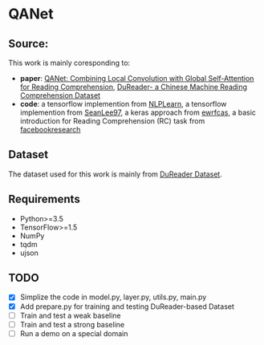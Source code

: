 # QANet

## Source:
This work is mainly coresponding to:
  * **paper**: [QANet: Combining Local Convolution with Global Self-Attention for Reading Comprehension](https://arxiv.org/abs/1804.09541), [DuReader- a Chinese Machine Reading Comprehension Dataset](https://arxiv.org/abs/1711.05073v2) <br>
  * **code**: a tensorflow implemention from [NLPLearn](https://github.com/NLPLearn/QANet), a tensorflow implemention from [SeanLee97](https://github.com/SeanLee97/QANet_dureader), a keras approach from [ewrfcas](https://github.com/ewrfcas/QANet_keras), a basic introduction for Reading Comprehension (RC) task from [facebookresearch](https://github.com/facebookresearch/DrQA) <br>

## Dataset
The dataset used for this work is mainly from [DuReader Dataset](http://ai.baidu.com/broad/subordinate?dataset=dureader).

## Requirements
  * Python>=3.5
  * TensorFlow>=1.5
  * NumPy
  * tqdm
  * ujson

## TODO
- [x] Simplize the code in model.py, layer.py, utils.py, main.py 
- [x] Add prepare.py for training and testing DuReader-based Dataset 
- [ ] Train and test a weak baseline
- [ ] Train and test a strong baseline
- [ ] Run a demo on a special domain
